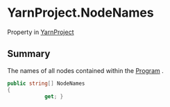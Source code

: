 # YarnProject.NodeNames

Property in [YarnProject](/api/csharp/yarn.unity.yarnproject.md)

## Summary


The names of all nodes contained within the  <a href="yarn.unity.yarnproject.program.md">Program</a> .


```csharp
public string[] NodeNames
{
            get; }
```

